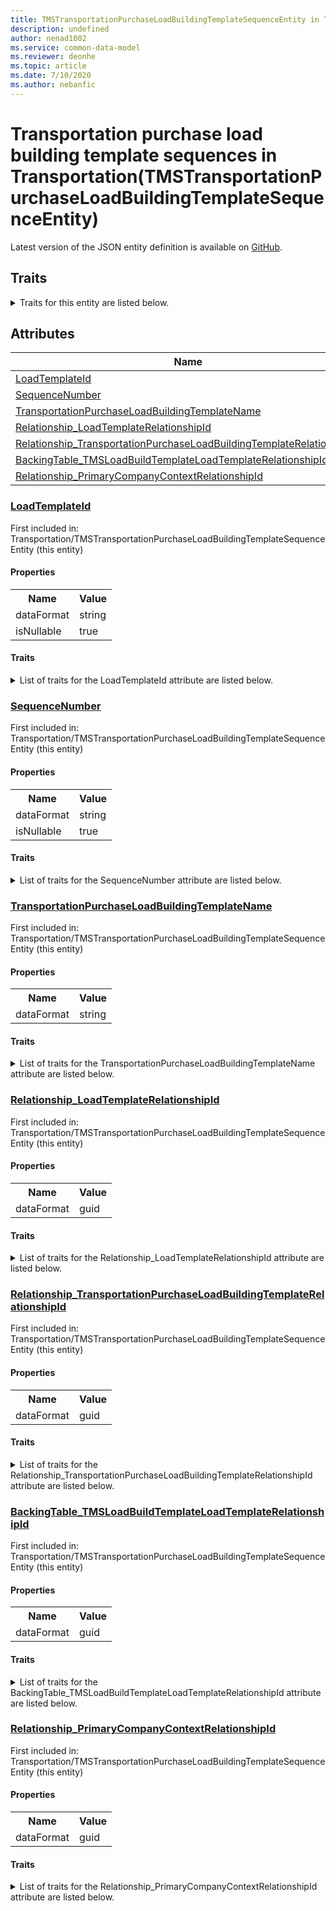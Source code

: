 ```yaml
---
title: TMSTransportationPurchaseLoadBuildingTemplateSequenceEntity in Transportation - Common Data Model | Microsoft Docs
description: undefined
author: nenad1002
ms.service: common-data-model
ms.reviewer: deonhe
ms.topic: article
ms.date: 7/10/2020
ms.author: nebanfic
---
```


# Transportation purchase load building template sequences in Transportation(TMSTransportationPurchaseLoadBuildingTemplateSequenceEntity)

  
 Latest version of the JSON entity definition is available on <a href="https://github.com/Microsoft/CDM/tree/master/schemaDocuments/core/operationsCommon/Entities/SupplyChain/Transportation/TMSTransportationPurchaseLoadBuildingTemplateSequenceEntity.cdm.json" target="_blank">GitHub</a>.  

## Traits

<details>
<summary>Traits for this entity are listed below.  
</summary>

**is.CDM.entityVersion**  
  <table><tr><th>Parameter</th><th>Value</th><th>Data type</th><th>Explanation</th></tr><tr><td>versionNumber</td><td>"1.0"</td><td>string</td><td>semantic version number of the entity</td></tr></table>

**is.application.releaseVersion**  
  <table><tr><th>Parameter</th><th>Value</th><th>Data type</th><th>Explanation</th></tr><tr><td>releaseVersion</td><td>"10.0.13.0"</td><td>string</td><td>semantic version number of the application introducing this entity</td></tr></table>

**is.localized.displayedAs**  
  Holds the list of language specific display text for an object.  <table><tr><th>Parameter</th><th>Value</th><th>Data type</th><th>Explanation</th></tr><tr><td>localizedDisplayText</td><td><table><tr><th>languageTag</th><th>displayText</th></tr><tr><td>en</td><td>Transportation purchase load building template sequences</td></tr></table></td><td>entity</td><td>a reference to the constant entity holding the list of localized text</td></tr></table>

</details>

## Attributes

|Name|Description|First Included in Instance|
|---|---|---|
|[LoadTemplateId](#LoadTemplateId)||<a href="TMSTransportationPurchaseLoadBuildingTemplateSequenceEntity.md" target="_blank">Transportation/TMSTransportationPurchaseLoadBuildingTemplateSequenceEntity</a>|
|[SequenceNumber](#SequenceNumber)||<a href="TMSTransportationPurchaseLoadBuildingTemplateSequenceEntity.md" target="_blank">Transportation/TMSTransportationPurchaseLoadBuildingTemplateSequenceEntity</a>|
|[TransportationPurchaseLoadBuildingTemplateName](#TransportationPurchaseLoadBuildingTemplateName)||<a href="TMSTransportationPurchaseLoadBuildingTemplateSequenceEntity.md" target="_blank">Transportation/TMSTransportationPurchaseLoadBuildingTemplateSequenceEntity</a>|
|[Relationship_LoadTemplateRelationshipId](#Relationship_LoadTemplateRelationshipId)||<a href="TMSTransportationPurchaseLoadBuildingTemplateSequenceEntity.md" target="_blank">Transportation/TMSTransportationPurchaseLoadBuildingTemplateSequenceEntity</a>|
|[Relationship_TransportationPurchaseLoadBuildingTemplateRelationshipId](#Relationship_TransportationPurchaseLoadBuildingTemplateRelationshipId)||<a href="TMSTransportationPurchaseLoadBuildingTemplateSequenceEntity.md" target="_blank">Transportation/TMSTransportationPurchaseLoadBuildingTemplateSequenceEntity</a>|
|[BackingTable_TMSLoadBuildTemplateLoadTemplateRelationshipId](#BackingTable_TMSLoadBuildTemplateLoadTemplateRelationshipId)||<a href="TMSTransportationPurchaseLoadBuildingTemplateSequenceEntity.md" target="_blank">Transportation/TMSTransportationPurchaseLoadBuildingTemplateSequenceEntity</a>|
|[Relationship_PrimaryCompanyContextRelationshipId](#Relationship_PrimaryCompanyContextRelationshipId)||<a href="TMSTransportationPurchaseLoadBuildingTemplateSequenceEntity.md" target="_blank">Transportation/TMSTransportationPurchaseLoadBuildingTemplateSequenceEntity</a>|

### <a href=#LoadTemplateId name="LoadTemplateId">LoadTemplateId</a>

First included in: Transportation/TMSTransportationPurchaseLoadBuildingTemplateSequenceEntity (this entity)  

#### Properties

<table><tr><th>Name</th><th>Value</th></tr><tr><td>dataFormat</td><td>string</td></tr><tr><td>isNullable</td><td>true</td></tr></table>

#### Traits

<details>
<summary>List of traits for the LoadTemplateId attribute are listed below.</summary>

**is.dataFormat.character**  
**is.dataFormat.big**  
**is.dataFormat.array**  
**is.nullable**  
The attribute value may be set to NULL.  

**is.dataFormat.character**  
**is.dataFormat.array**  
</details>

### <a href=#SequenceNumber name="SequenceNumber">SequenceNumber</a>

First included in: Transportation/TMSTransportationPurchaseLoadBuildingTemplateSequenceEntity (this entity)  

#### Properties

<table><tr><th>Name</th><th>Value</th></tr><tr><td>dataFormat</td><td>string</td></tr><tr><td>isNullable</td><td>true</td></tr></table>

#### Traits

<details>
<summary>List of traits for the SequenceNumber attribute are listed below.</summary>

**is.dataFormat.character**  
**is.dataFormat.big**  
**is.dataFormat.array**  
**is.nullable**  
The attribute value may be set to NULL.  

**is.dataFormat.character**  
**is.dataFormat.array**  
</details>

### <a href=#TransportationPurchaseLoadBuildingTemplateName name="TransportationPurchaseLoadBuildingTemplateName">TransportationPurchaseLoadBuildingTemplateName</a>

First included in: Transportation/TMSTransportationPurchaseLoadBuildingTemplateSequenceEntity (this entity)  

#### Properties

<table><tr><th>Name</th><th>Value</th></tr><tr><td>dataFormat</td><td>string</td></tr></table>

#### Traits

<details>
<summary>List of traits for the TransportationPurchaseLoadBuildingTemplateName attribute are listed below.</summary>

**is.dataFormat.character**  
**is.dataFormat.big**  
**is.dataFormat.array**  
**is.dataFormat.character**  
**is.dataFormat.array**  
</details>

### <a href=#Relationship_LoadTemplateRelationshipId name="Relationship_LoadTemplateRelationshipId">Relationship_LoadTemplateRelationshipId</a>

First included in: Transportation/TMSTransportationPurchaseLoadBuildingTemplateSequenceEntity (this entity)  

#### Properties

<table><tr><th>Name</th><th>Value</th></tr><tr><td>dataFormat</td><td>guid</td></tr></table>

#### Traits

<details>
<summary>List of traits for the Relationship_LoadTemplateRelationshipId attribute are listed below.</summary>

**is.dataFormat.character**  
**is.dataFormat.big**  
**is.dataFormat.array**  
**is.dataFormat.guid**  
**means.identity.entityId**  
**is.linkedEntity.identifier**  
Marks the attribute(s) that hold foreign key references to a linked (used as an attribute) entity. This attribute is added to the resolved entity to enumerate the referenced entities.  <table><tr><th>Parameter</th><th>Value</th><th>Data type</th><th>Explanation</th></tr><tr><td>entityReferences</td><td>empty table</td><td>entity</td><td>a reference to the constant entity holding the list of entity references</td></tr></table>

**is.dataFormat.guid**  
**is.dataFormat.character**  
**is.dataFormat.array**  
</details>

### <a href=#Relationship_TransportationPurchaseLoadBuildingTemplateRelationshipId name="Relationship_TransportationPurchaseLoadBuildingTemplateRelationshipId">Relationship_TransportationPurchaseLoadBuildingTemplateRelationshipId</a>

First included in: Transportation/TMSTransportationPurchaseLoadBuildingTemplateSequenceEntity (this entity)  

#### Properties

<table><tr><th>Name</th><th>Value</th></tr><tr><td>dataFormat</td><td>guid</td></tr></table>

#### Traits

<details>
<summary>List of traits for the Relationship_TransportationPurchaseLoadBuildingTemplateRelationshipId attribute are listed below.</summary>

**is.dataFormat.character**  
**is.dataFormat.big**  
**is.dataFormat.array**  
**is.dataFormat.guid**  
**means.identity.entityId**  
**is.linkedEntity.identifier**  
Marks the attribute(s) that hold foreign key references to a linked (used as an attribute) entity. This attribute is added to the resolved entity to enumerate the referenced entities.  <table><tr><th>Parameter</th><th>Value</th><th>Data type</th><th>Explanation</th></tr><tr><td>entityReferences</td><td>empty table</td><td>entity</td><td>a reference to the constant entity holding the list of entity references</td></tr></table>

**is.dataFormat.guid**  
**is.dataFormat.character**  
**is.dataFormat.array**  
</details>

### <a href=#BackingTable_TMSLoadBuildTemplateLoadTemplateRelationshipId name="BackingTable_TMSLoadBuildTemplateLoadTemplateRelationshipId">BackingTable_TMSLoadBuildTemplateLoadTemplateRelationshipId</a>

First included in: Transportation/TMSTransportationPurchaseLoadBuildingTemplateSequenceEntity (this entity)  

#### Properties

<table><tr><th>Name</th><th>Value</th></tr><tr><td>dataFormat</td><td>guid</td></tr></table>

#### Traits

<details>
<summary>List of traits for the BackingTable_TMSLoadBuildTemplateLoadTemplateRelationshipId attribute are listed below.</summary>

**is.dataFormat.character**  
**is.dataFormat.big**  
**is.dataFormat.array**  
**is.dataFormat.guid**  
**means.identity.entityId**  
**is.linkedEntity.identifier**  
Marks the attribute(s) that hold foreign key references to a linked (used as an attribute) entity. This attribute is added to the resolved entity to enumerate the referenced entities.  <table><tr><th>Parameter</th><th>Value</th><th>Data type</th><th>Explanation</th></tr><tr><td>entityReferences</td><td><table><tr><th>entityReference</th><th>attributeReference</th></tr><tr><td><a href="../../../Tables/SupplyChain/Transportation/Miscellaneous/TMSLoadBuildTemplateLoadTemplate.md" target="_blank">/core/operationsCommon/Tables/SupplyChain/Transportation/Miscellaneous/TMSLoadBuildTemplateLoadTemplate.cdm.json/TMSLoadBuildTemplateLoadTemplate</a></td><td><a href="../../../Tables/SupplyChain/Transportation/Miscellaneous/TMSLoadBuildTemplateLoadTemplate.md#RecId" target="_blank">RecId</a></td></tr></table></td><td>entity</td><td>a reference to the constant entity holding the list of entity references</td></tr></table>

**is.dataFormat.guid**  
**is.dataFormat.character**  
**is.dataFormat.array**  
</details>

### <a href=#Relationship_PrimaryCompanyContextRelationshipId name="Relationship_PrimaryCompanyContextRelationshipId">Relationship_PrimaryCompanyContextRelationshipId</a>

First included in: Transportation/TMSTransportationPurchaseLoadBuildingTemplateSequenceEntity (this entity)  

#### Properties

<table><tr><th>Name</th><th>Value</th></tr><tr><td>dataFormat</td><td>guid</td></tr></table>

#### Traits

<details>
<summary>List of traits for the Relationship_PrimaryCompanyContextRelationshipId attribute are listed below.</summary>

**is.dataFormat.character**  
**is.dataFormat.big**  
**is.dataFormat.array**  
**is.dataFormat.guid**  
**means.identity.entityId**  
**is.linkedEntity.identifier**  
Marks the attribute(s) that hold foreign key references to a linked (used as an attribute) entity. This attribute is added to the resolved entity to enumerate the referenced entities.  <table><tr><th>Parameter</th><th>Value</th><th>Data type</th><th>Explanation</th></tr><tr><td>entityReferences</td><td><table><tr><th>entityReference</th><th>attributeReference</th></tr><tr><td><a href="../../../Tables/Finance/Ledger/Main/CompanyInfo.md" target="_blank">/core/operationsCommon/Tables/Finance/Ledger/Main/CompanyInfo.cdm.json/CompanyInfo</a></td><td><a href="../../../Tables/Finance/Ledger/Main/CompanyInfo.md#RecId" target="_blank">RecId</a></td></tr></table></td><td>entity</td><td>a reference to the constant entity holding the list of entity references</td></tr></table>

**is.dataFormat.guid**  
**is.dataFormat.character**  
**is.dataFormat.array**  
</details>

